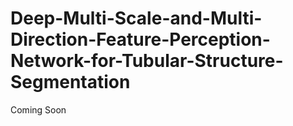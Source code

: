 # Deep-Multi-Scale-and-Multi-Direction-Feature-Perception-Network-for-Tubular-Structure-Segmentation
Coming Soon
